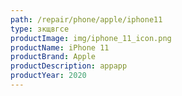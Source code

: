 ```yaml
---
path: /repair/phone/apple/iphone11
type: зкщвгсе
productImage: img/iphone_11_icon.png
productName: iPhone 11
productBrand: Apple
productDescription: appapp
productYear: 2020
---
```

